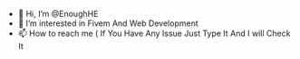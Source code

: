 - 👋 Hi, I’m @EnoughHE
- 👀 I’m interested in Fivem And Web Development
- 📫 How to reach me ( If You Have Any Issue Just Type It And I will Check It
